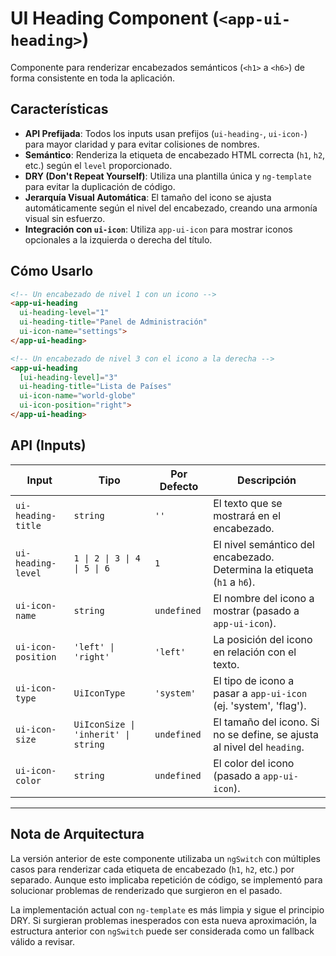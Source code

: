 # UI Heading Component (`<app-ui-heading>`)

Componente para renderizar encabezados semánticos (`<h1>` a `<h6>`) de forma consistente en toda la aplicación.

## Características

-   **API Prefijada**: Todos los inputs usan prefijos (`ui-heading-`, `ui-icon-`) para mayor claridad y para evitar colisiones de nombres.
-   **Semántico**: Renderiza la etiqueta de encabezado HTML correcta (`h1`, `h2`, etc.) según el `level` proporcionado.
-   **DRY (Don't Repeat Yourself)**: Utiliza una plantilla única y `ng-template` para evitar la duplicación de código.
-   **Jerarquía Visual Automática**: El tamaño del icono se ajusta automáticamente según el nivel del encabezado, creando una armonía visual sin esfuerzo.
-   **Integración con `ui-icon`**: Utiliza `app-ui-icon` para mostrar iconos opcionales a la izquierda o derecha del título.

## Cómo Usarlo

```html
<!-- Un encabezado de nivel 1 con un icono -->
<app-ui-heading
  ui-heading-level="1"
  ui-heading-title="Panel de Administración"
  ui-icon-name="settings">
</app-ui-heading>

<!-- Un encabezado de nivel 3 con el icono a la derecha -->
<app-ui-heading
  [ui-heading-level]="3"
  ui-heading-title="Lista de Países"
  ui-icon-name="world-globe"
  ui-icon-position="right">
</app-ui-heading>
```

## API (Inputs)

| Input                | Tipo                          | Por Defecto | Descripción                                                              |
| -------------------- | ----------------------------- | ----------- | ------------------------------------------------------------------------ |
| `ui-heading-title`   | `string`                      | `''`        | El texto que se mostrará en el encabezado.                               |
| `ui-heading-level`   | `1 \| 2 \| 3 \| 4 \| 5 \| 6`    | `1`         | El nivel semántico del encabezado. Determina la etiqueta (`h1` a `h6`). |
| `ui-icon-name`       | `string`                      | `undefined` | El nombre del icono a mostrar (pasado a `app-ui-icon`).                  |
| `ui-icon-position`   | `'left' \| 'right'`           | `'left'`    | La posición del icono en relación con el texto.                          |
| `ui-icon-type`       | `UiIconType`                  | `'system'`  | El tipo de icono a pasar a `app-ui-icon` (ej. 'system', 'flag').         |
| `ui-icon-size`       | `UiIconSize \| 'inherit' \| string` | `undefined` | El tamaño del icono. Si no se define, se ajusta al nivel del `heading`.  |
| `ui-icon-color`      | `string`                      | `undefined` | El color del icono (pasado a `app-ui-icon`).                             |

---

## Nota de Arquitectura

La versión anterior de este componente utilizaba un `ngSwitch` con múltiples casos para renderizar cada etiqueta de encabezado (`h1`, `h2`, etc.) por separado. Aunque esto implicaba repetición de código, se implementó para solucionar problemas de renderizado que surgieron en el pasado.

La implementación actual con `ng-template` es más limpia y sigue el principio DRY. Si surgieran problemas inesperados con esta nueva aproximación, la estructura anterior con `ngSwitch` puede ser considerada como un fallback válido a revisar.
